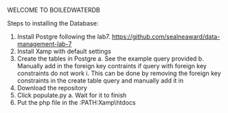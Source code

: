 WELCOME TO BOILEDWATERDB

Steps to installing the Database:

1. Install Postgre following the lab7. https://github.com/sealneaward/data-management-lab-7
2. Install Xamp with default settings
3. Create the tables in Postgre
	a. See the example query provided
	b. Manually add in the foreign key contraints if query with foreign key constraints do not work
		i. This can be done by removing the foreign key constraints in the create table query and manually add it in
4. Download the repository
5. Click populate.py
	a. Wait for it to finish
6. Put the php file in the :PATH:Xamp\htdocs

